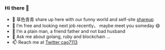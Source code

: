 ### Hi there 👋

* 🌱 草色青青 share up here with our funny world and self-site [shareup](https://shareup.me)
* 🔭 I’m free and looking next job recently， maybe meet you someday 😄
* 🤔 I’m a plain man, a friend father and not bad husband
* 💬 Ask me about golang, ruby and blockchain ...
* 📫 Reach me at [Twitter cao7113](https://twitter.com/cao7113)

<!--
**cao7113/cao7113** is a ✨ _special_ ✨ repository because its `README.md` (this file) appears on your GitHub profile.

Here are some ideas to get you started:

- 🔭 I’m currently working on ...
- 🌱 I’m currently learning ...
- 👯 I’m looking to collaborate on ...
- 🤔 I’m looking for help with ...
- 💬 Ask me about ...
- 📫 How to reach me: ...
- 😄 Pronouns: ...
- ⚡ Fun fact: ...
-->

